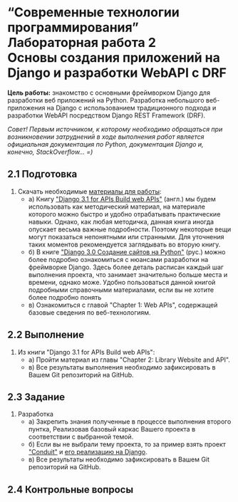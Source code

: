 # “Современные технологии программирования” <br/> Лабораторная работа 2 <br/> Основы создания приложений на Django и разработки WebAPI с DRF

**Цель работы:** знакомство с основными фреймворком Django для разработки веб приложений на Python. Разработка небольшого веб-приложения на Django с использованием традиционного подхода и разработки WebAPI посредством Django REST Framework (DRF). 

*Совет! Первым источником, к которому необходимо обращаться при возникновении затруднений в ходе выполнения работ является официальная документация по Python, документация Django и, конечно, StackOverflow... =)*

## 2.1 Подготовка
1. Скачать необходимые [материалы для работы](https://disk.yandex.ru/d/N-PXpAiWS7Psjw):
    - а) Книгу ["Django 3.1 for APIs Build web APIs"](https://disk.yandex.ru/i/_Gh1WWpGsY1pwQ) (англ.) мы будем использовать как методический материал, на материале которого можно быстро и удобно отрабатывать практические навыки. Однако, как любая методичка, данная книга иногда опускает весьма важные подробности. Поэтому некоторые вещи могут показаться непонятными или странными. Для уточнения таких моментов рекомендуется заглядывать во вторую книгу.
    - б) В книге ["Django 3.0 Создание сайтов на Python"](https://disk.yandex.ru/i/Bx7en-8X7XZ_cQ) (рус.) можно более подробно ознакомиться с нюансами разработки на фреймворке Django. Здесь более деталь расписан каждый шаг выполнения проекта, что занимает значительно больше места и времени, однако може. Удобно пользоваться данной книгой подробными справочными материалами, если вы не хотите более подробно понять 
    - в) Ознакомиться с главой "Chapter 1: Web APIs", содержащей базовые сведения по веб-технологиям.

## 2.2 Выполнение
1. Из книги "Django 3.1 for APIs Build web APIs":
    - а) Пройти материал из главы "Chapter 2: Library Website and API".
    - в) Все результаты выполнения необходимо зафиксировать в Вашем Git репозиторий на GitHub.


## 2.3 Задание
1. Разработка 
    - а) Закрепить  знания полученные в процессе выполнения второго пунтка, Реализовав базовый каркас Вашего проекта в соответствии с выбранной темой.
    - б) Если вы не выбрали тему проекта, то за пример взять проект ["Conduit"](https://demo.realworld.io/#/) и [его реализацию на Django](https://github.com/gothinkster/django-realworld-example-app).
    - в) Все результаты необходимо зафиксировать в Вашем Git репозиторий на GitHub.

## 2.4 Контрольные вопросы

<!-- **Цель работы:** знакомство фреймворком Flask для разработки веб приложений на Python

## 2.1 Подготовка 
1. Создать окружение для работы с фреймфорком фласк и ативировать его. 
*(Если вы не сделали это в предыдущей работе)*
```python
conda create -n $ENVNAME_FIO  python
``` 
, где $ENVNAME_FIO - название предмета + ваше ФИО. Например stp2020_zva.
И затем активировать его 
```python
сonda activate stp2020_zva.
```

## 2.2 Выполнение

1. Пройти и запушить на GitHub результаты выполнения ["Мега-Учебник Flask Глава 1: Привет, мир! ( издание 2018 )"](https://habr.com/ru/post/346306/)

2. Пройти и запушить на GitHub результаты выполнения ["Мега-Учебник Flask, Часть 2: Шаблоны (издание 2018)"](https://habr.com/ru/post/346340/)

3. Пройти и запушить на GitHub результаты выполнения ["Мега-Учебник Flask, Часть 3: Веб-формы (издание 2018)"](https://habr.com/ru/post/346342/)

4. Пройти и запушить на GitHub результаты выполнения ["Мега-Учебник Flask, Часть 4: База данных (издание 2018)"](https://habr.com/ru/post/346344/)


## 2.3 Защита

Отчёт по лабораторной работе в виде кода разместить в собственном репозитория на GitHub. 
Быть в состоянии, по шагам объяснить работу алгоритма, а также конструкции языка которые Вы при этом применяли.

## 2.4 Контрольные вопросы

1. Дайте определение понятию «технология»? 
2. Что такое технологии программирования?
3.	Для чего нужны технологии программирования? Каковы причины возникновения и цели создания технологий программирования?
4. Перечислите и кратко охарактеризуйте этапы разработки процесса ПО?
5. Назовите известные Вам модели разработки процесса ПО?
6. Назовите известные Вам методологии проектирования ПО?
7. Назовите и кратко охарактеризуйте известные Вам парадигмы программирования?
8. Назовите известные Вам методологии тестирования ПО?
9. Назовите известные Вам методологии развёртывания ПО?
10. Что такое SaaS, PaaS, IaaS?
11. Перечислите известные Вам инструменты управления процессом разработки и менеджментом ИТ-проектов?
12. Перечислите известные Вам инструменты проектирования архитектуры ПО?
13. Дайте определение понятию «язык программирования»? Виды языков программирования, основные тенденции в развитии языков программирования?
14. Дайте определение и укажите в чём заключается разница между понятиями «программная библиотека» и «фрэймворк»?
15. Что такое платформа? Приведите примеры известных платформ?
16. Перечислите основные этапы в развитии языков программирования?
17. Дайте определение понятиям «статическая и динамическая типизация» и приведите примеры языков с данными видами типизации? 
18. Дайте определение понятиям «сильная и слабая типизация» и приведите примеры языков с данными видами типизации? 
19. Дайте определение понятиям «явная и неявная типизация» и приведите примеры языков с данными видами типизации?
20. Проведите сравнительны анализ языков программирования С++, Java, Python, Go?
21. Дайте определение понятию «алгоритм»?
22. Дайте определение понятию «алгоритм»?
23. Что такое «вычислительная сложность алгоритма»? Как она определяется?
24. Какие алгоритмы сортировки Вы знаете?
25. Какие структуры данных Вы знаете? -->
